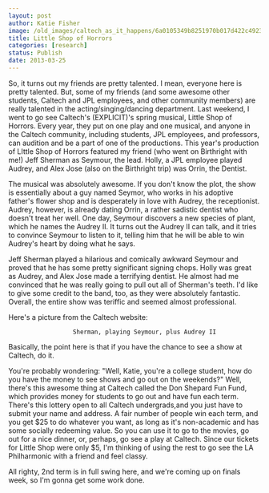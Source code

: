 ```yaml
---
layout: post
author: Katie Fisher
image: /old_images/caltech_as_it_happens/6a0105349b8251970b017d422c4923970c.jpg
title: Little Shop of Horrors 
categories: [research]
status: Publish
date: 2013-03-25
---
```



So, it turns out my friends are pretty talented. I mean, everyone 
here is pretty talented. But, some of my friends (and some awesome 
other students, Caltech and JPL employees, and other community members) 
are really talented in the acting/singing/dancing department. Last 
weekend, I went to go see Caltech's (EXPLICIT)'s spring musical, Little 
Shop of Horrors. Every year, they put on one play and one musical, and 
anyone in the Caltech community, including students, JPL employees, and 
professors, can audition and be a part of one of the productions. This 
year's production of LIttle Shop of Horrors featured my friend (who went
 on Birthright with me!) Jeff Sherman as Seymour, the lead. Holly, a JPL 
employee played Audrey, and Alex Jose (also on the Birthright 
trip) was Orrin, the Dentist.

The musical was absolutely 
awesome. If you don't know the plot, the show is essentially about a 
guy named Seymor, who works in his adoptive father's flower shop and is desperately in
 love with Audrey, the receptionist. Audrey, however, is 
already dating Orrin, a rather sadistic dentist who doesn't treat her 
well. One day, Seymour discovers a new species of plant, which he names
 the Audrey II. It turns out the Audrey II can talk, and it tries to 
convince Seymour to listen to it, telling him that he will be able to 
win Audrey's heart by doing what he says. 

 Jeff Sherman 
played a hilarious and comically awkward Seymour and proved that he has 
some pretty significant signing chops. Holly was great as Audrey, 
and Alex Jose made a terrifying dentist. He almost had me convinced 
that he was really going to pull out all of Sherman's teeth. I'd like 
to give some credit to the band, too, as they were absolutely 
fantastic. Overall, the entire show was teriffic and seemed almost 
professional. 

Here's a picture from the Caltech website:

                      Sherman, playing Seymour, plus Audrey II
Basically, the point here is that if you have the chance to see a show at Caltech, do it.

You're
 probably wondering: "Well, Katie, you're a college student, how do you 
have the money to see shows and go out on the weekends?" Well, there's 
this awesome thing at Caltech called the Don Shepard Fun Fund, which 
provides money for students to go out and have fun each term. There's 
this lottery open to all Caltech undergrads,and you just have to submit 
your name and address. A fair number of people win each term, and you 
get $25 to do whatever you want, as long as it's non-academic and has 
some socially redeeming value. So you can use it to go to the movies, 
go out for a nice dinner, or, perhaps, go see a play at Caltech. Since 
our tickets for Little Shop were only $5, I'm thinking of using the rest
 to go see the LA Philharmonic with a friend and feel classy.

All righty, 2nd term is in full swing here, and we're coming up on finals week, so I'm gonna get some work done.

